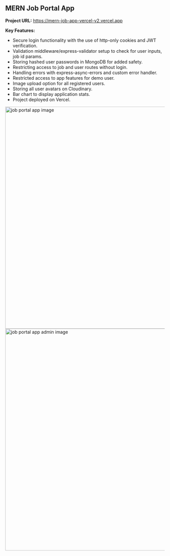## MERN Job Portal App


**Project URL:**
https://mern-job-app-vercel-v2.vercel.app


**Key Features:**

- Secure login functionality with the use of http-only cookies and JWT verification.
- Validation middleware/express-validator setup to check for user inputs, job id params.
- Storing hashed user passwords in MongoDB for added safety.
- Restricting access to job and user routes without login.  
- Handling errors with express-async-errors and custom error handler. 
- Restricted access to app features for demo user.
- Image upload option for all registered users. 
- Storing all user avatars on Cloudinary. 
- Bar chart to display application stats. 
- Project deployed on Vercel.

<a href='https://mern-job-app-vercel-v2.vercel.app' target='_blank'>
<img src='./public/app.jpg' width='700' alt='job portal app image'>
</a>

<a href='https://mern-job-app-vercel-v2.vercel.app' target='_blank'>
<img src='./public/app-admin.jpg' width='700' alt='job portal app admin image'>
</a>
